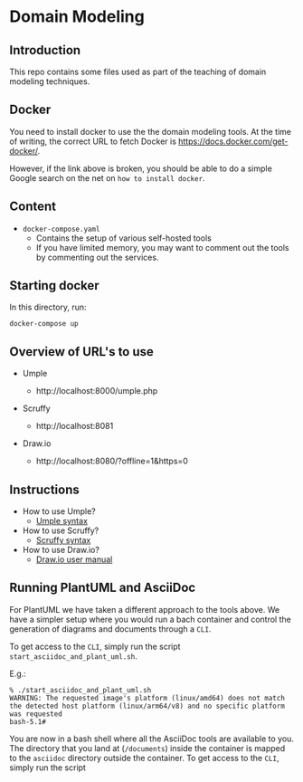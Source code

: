 # Domain Modeling

## Introduction

This repo contains some files used as part of the teaching of domain modeling techniques.

## Docker

You need to install docker to use the the domain modeling tools.
At the time of writing, the correct URL to fetch Docker is https://docs.docker.com/get-docker/.

However, if the link above is broken, you should be able to do a simple Google search on the net on `how to install docker`.

## Content

* `docker-compose.yaml`
  * Contains the setup of various self-hosted tools
  * If you have limited memory, you may want to comment out the tools by commenting out the services.

## Starting docker

In this directory, run:

```
docker-compose up
```

## Overview of URL's to use

* Umple
  * http://localhost:8000/umple.php

* Scruffy
  * http://localhost:8081

* Draw.io
  * http://localhost:8080/?offline=1&https=0

## Instructions

* How to use Umple?
  * [Umple syntax](https://cruise.umple.org/umple/GettingStarted.html)
* How to use Scruffy?
  * [Scruffy syntax](https://github.com/aivarsk/scruffy/blob/master/README.rst)
* How to use Draw.io?
  * [Draw.io user manual](https://www.diagrams.net/doc/)

## Running PlantUML and AsciiDoc

For PlantUML we have taken a different approach to the tools above.
We have a simpler setup where you would run a bach container and control the generation of diagrams and documents through a `CLI`.

To get access to the `CLI`, simply run the script `start_asciidoc_and_plant_uml.sh`.

E.g.:

```
% ./start_asciidoc_and_plant_uml.sh
WARNING: The requested image's platform (linux/amd64) does not match the detected host platform (linux/arm64/v8) and no specific platform was requested
bash-5.1#
```

You are now in a bash shell where all the AsciiDoc tools are available to you. 
The directory that you land at (`/documents`) inside the container is mapped to the `asciidoc` directory outside the container. 
To get access to the `CLI`, simply run the script
